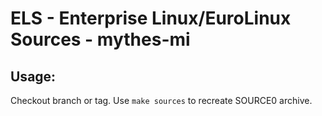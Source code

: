 # ELS - Enterprise Linux/EuroLinux Sources - mythes-mi
 
## Usage:
  Checkout branch or tag. Use `make sources` to recreate  SOURCE0 archive.
